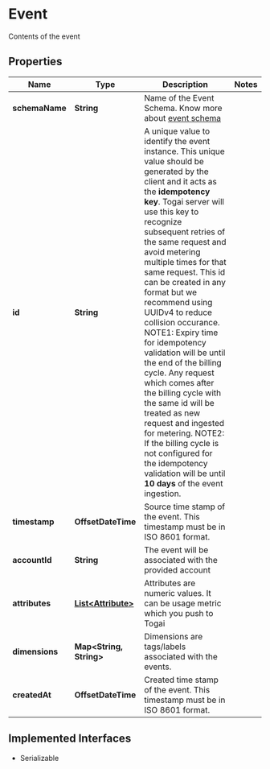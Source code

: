 

# Event

Contents of the event

## Properties

| Name | Type | Description | Notes |
|------------ | ------------- | ------------- | -------------|
|**schemaName** | **String** | Name of the Event Schema.  Know more about [event schema](https://docs.togai.com/docs/event-schemas)  |  |
|**id** | **String** | A unique value to identify the event instance. This unique value should be generated by the client and it acts as the **idempotency key**. Togai server will use this key to recognize subsequent retries of the same request and avoid metering multiple times for that same request. This id can be created in any format but we recommend using UUIDv4 to reduce collision occurance.    NOTE1: Expiry time for idempotency validation will be until the end of the billing cycle. Any request which comes after the billing cycle with the same id will be treated as new request and ingested for metering.   NOTE2: If the billing cycle is not configured for the idempotency validation will be until **10 days** of the event ingestion. |  |
|**timestamp** | **OffsetDateTime** | Source time stamp of the event. This timestamp must be in ISO 8601 format. |  |
|**accountId** | **String** | The event will be associated with the provided account |  |
|**attributes** | [**List&lt;Attribute&gt;**](Attribute.md) | Attributes are numeric values. It can be usage metric which you push to Togai |  |
|**dimensions** | **Map&lt;String, String&gt;** | Dimensions are tags/labels associated with the events. |  |
|**createdAt** | **OffsetDateTime** | Created time stamp of the event. This timestamp must be in ISO 8601 format. |  |


## Implemented Interfaces

* Serializable


